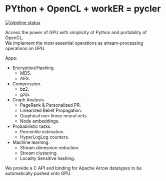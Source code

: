 # PYthon + OpenCL + workER = pycler

[![pipeline status](http://gitlab.ashvardanian.com/unum/pycler/badges/master/pipeline.svg)](http://gitlab.ashvardanian.com/unum/pycler/commits/master)

Access the power of GPU with simplicity of Python and portability of OpenCL.<br/>
We implement the most essential operations as stream-processing operations on GPU.

Apps:
- Encryption/Hashing.
  - MD5.
  - AES.
- Compression.
  - bz2.
  - gzip.
- Graph Analysis.
  - PageRank & Personalized PR.
  - Linearized Belief Propagation.
  - Graphical non-linear neural nets.
  - Node embeddings.
- Probabilistic tasks.
  - Percentile estimation.
  - HyperLogLog counters.
- Machine learning.
  - Stream dimesnion reduction.
  - Stream clustering.
  - Locality Sensitive hashing.
  

We provide a C API and binding for Apache Arrow datatypes to be automatically pushed onto GPU.
